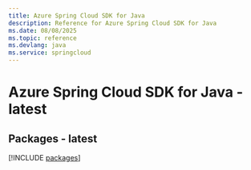 ```yaml
---
title: Azure Spring Cloud SDK for Java
description: Reference for Azure Spring Cloud SDK for Java
ms.date: 08/08/2025
ms.topic: reference
ms.devlang: java
ms.service: springcloud
---
```

# Azure Spring Cloud SDK for Java - latest
## Packages - latest
[!INCLUDE [packages](spring-cloud-index.md)]